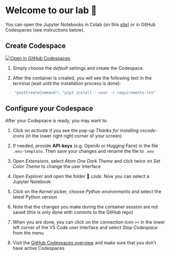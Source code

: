 # Welcome to our lab 👋

You can open the Jupyter Notebooks in Colab (on this [site](https://kirenz.github.io/lab-prompt/slide.html)) or in GitHub Codespaces (see instructions below).

## Create Codespace


[![Open in GitHub Codespaces](https://github.com/codespaces/badge.svg)](https://codespaces.new/kirenz/lab-chat-systems?quickstart=1)

1. Simply choose the *default* settings and create the Codespace.

2. After the container is created, you will see the following text in the terminal (wait until the installation process is done):

```bash
	"postCreateCommand": "pip3 install --user -r requirements.txt"
```


## Configure your Codespace

After your Codepsace is ready, you may want to: 

1. Click on *activate* if you see the pop-up *Thanks for installing vscode-icons* (in the lower right right corner of your screen)

2. If needed, provide **API-keys** (e.g. OpenAi or Hugging Face) in the file `.env-template`. Then save your changes and rename the file to `.env`

3. Open *Extensions*, select *Atom One Dark Theme* and click twice on *Set Color Theme* to change the user interface

4. Open *Explorer* and open the folder 📂 *code*. Now you can select a Jupyter Notebook

5. Click on the *Kernel* picker, choose *Python environments* and select the latest Python version 

6. Note that the changes you make during the container session are not saved (this is only done with commits to the GitHub repo)

7. When you are done, you can click on the connection icon `><` in the lower left corner of the VS Code user interface and select *Stop Codespace* from the menu

8. Visit the [GitHub Codespaces overview](https://github.com/codespaces) and make sure that you don't have active Codespaces
